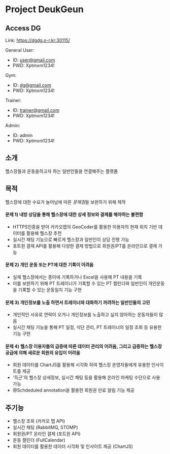 # Project DeukGeun

## Access DG
Link: https://dgdg.o-r.kr:30115/

General User:
- ID: user@gmail.com
- PWD: Xptmxm1234!

Gym:
- ID: dg@gmail.com
- PWD: Xptmxm1234!

Trainer:
- ID: trainer@gmail.com
- PWD: Xptmxm1234!

Admin:
- ID: admin
- PWD: Xptmxm1234!

## 소개
헬스장들과 운동을하고자 하는 일반인들을 연결해주는 플랫폼

## 목적
헬스장에 대한 수요가 늘어남에 따른 *문제점*을 보완하기 위해 제작

#### 문제 1) 내방 상담을 통해 헬스장에 대한 상세 정보와 결제를 해야하는 불편함
- HTTPS인증을 받아 카카오맵의 GeoCoder를 활용한 이용자의 현재 위치 기반 데이터를 활용해 헬스장 추천
- 실시간 채팅 기능으로 빠르게 헬스장과 일반인이 상담 진행 가능
- 포트원 결제 API를 활용해 다양한 결제 방법으로 회원권/PT를 온라인으로 결제 가능

#### 문제 2) 개인 운동 또는 PT에 대한 기록이 어려움
- 실제 헬스장에서는 종이에 기록하거나 Excel을 사용해 PT 내용을 기록
- 이를 보완하기 위해 PT 트레이너가 기록할 수 있는 PT 캘린더와 일반인이 개인운동을 기록할 수 있는 운동일지 기능 구현

#### 문제 3) 개인정보를 노출 하면서 트레이너와 대화하기 꺼려하는 일반인들의 고민
- 개인적인 사유로 연락이 오거나 개인정보를 노출하고 싶지 않아하는 운동자들이 많음
- 실시간 채팅 기능을 통해 PT 일정, 식단 관리, PT 트레이너의 일정 조회 등 유용한 기능 구현

#### 문제 4) 헬스장 이용자들의 급증에 따른 데이터 관리의 어려움, 그리고 급증하는 헬스장 공급에 의해 새로운 회원의 유입이 어려움
- 회원 데이터를 ChartJS를 활용해 시각화 하여 헬스장 운영자들에게 유용한 인사이트를 제공
- '득근'의 헬스장 상세정보, 실시간 채팅 등을 활용해 온라인 마케팅 수단으로 사용 가능
- @Schdeduled annotation을 활용한 회원권 만료 알림 기능 제공

## 주기능
- 헬스장 조회 (카카오 맵 API)
- 실시간 채팅 (RabbitMQ, STOMP)
- 회원권/PT 온라인 결제 (포트원 API)
- 운동 캘린더 (FullCalendar)
- 회원 데이터를 활용한 데이터 시각화 및 인사이트 제공 (ChartJS)
